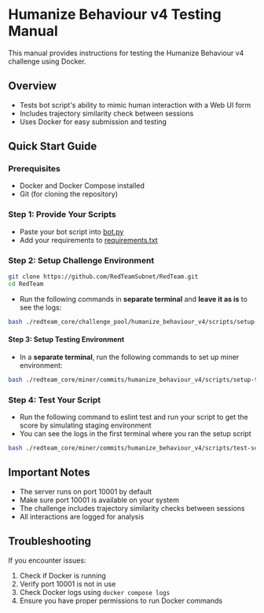 # Humanize Behaviour v4 Testing Manual

This manual provides instructions for testing the Humanize Behaviour v4 challenge using Docker.

## Overview

- Tests bot script's ability to mimic human interaction with a Web UI form
- Includes trajectory similarity check between sessions
- Uses Docker for easy submission and testing

## Quick Start Guide

### Prerequisites

- Docker and Docker Compose installed
- Git (for cloning the repository)

### Step 1: Provide Your Scripts

- Paste your bot script into [bot.py](../src/bot/src/core/bot.py)
- Add your requirements to [requirements.txt](../src/bot/requirements.txt)

### Step 2: Setup Challenge Environment

```bash
git clone https://github.com/RedTeamSubnet/RedTeam.git
cd RedTeam
```

- Run the following commands in **separate terminal** and **leave it as is** to see the logs:

```bash
bash ./redteam_core/challenge_pool/humanize_behaviour_v4/scripts/setup-testing.sh
```

#### Step 3: Setup Testing Environment

- In a **separate terminal**, run the following commands to set up miner environment:

```bash
bash ./redteam_core/miner/commits/humanize_behaviour_v4/scripts/setup-testing.sh
```

### Step 4: Test Your Script

- Run the following command to eslint test and run your script to get the score by simulating staging environment
- You can see the logs in the first terminal where you ran the setup script

```bash
bash ./redteam_core/miner/commits/humanize_behaviour_v4/scripts/test-script.sh
```

## Important Notes

- The server runs on port 10001 by default
- Make sure port 10001 is available on your system
- The challenge includes trajectory similarity checks between sessions
- All interactions are logged for analysis

## Troubleshooting

If you encounter issues:

1. Check if Docker is running
2. Verify port 10001 is not in use
3. Check Docker logs using `docker compose logs`
4. Ensure you have proper permissions to run Docker commands
